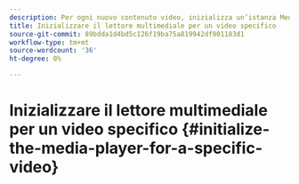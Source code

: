 ```yaml
---
description: Per ogni nuovo contenuto video, inizializza un’istanza MediaResource con informazioni sul contenuto video e carica la risorsa multimediale.
title: Inizializzare il lettore multimediale per un video specifico
source-git-commit: 89bdda1d4bd5c126f19ba75a819942df901183d1
workflow-type: tm+mt
source-wordcount: '36'
ht-degree: 0%

---
```



# Inizializzare il lettore multimediale per un video specifico {#initialize-the-media-player-for-a-specific-video}

